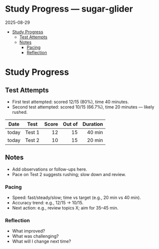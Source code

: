 # Study Progress — sugar-glider

2025-08-29

- [Study Progress](#study-progress)
  - [Test Attempts](#test-attempts)
  - [Notes](#notes)
    - [Pacing](#pacing)
    - [Reflection](#reflection)

# Study Progress

## Test Attempts

- First test attempted: scored 12/15 (80%), time 40 minutes.
- Second test attempted: scored 10/15 (66.7%), time 20 minutes — likely
  rushed.

| Date  | Test   | Score | Out of | Duration |
|-------|--------|------:|-------:|---------:|
| today | Test 1 |    12 |     15 |   40 min |
| today | Test 2 |    10 |     15 |   20 min |

## Notes

- Add observations or follow-ups here.
- Pace on Test 2 suggests rushing; slow down and review.

### Pacing

- Speed: fast/steady/slow; time vs target (e.g., 20 min vs 40 min).
- Accuracy trend: e.g., 12/15 → 10/15.
- Next action: e.g., review topics X; aim for 35–45 min.

### Reflection

- What improved?
- What was challenging?
- What will I change next time?
